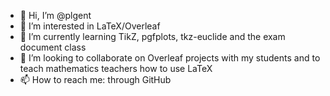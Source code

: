 - 👋 Hi, I’m @plgent
- 👀 I’m interested in LaTeX/Overleaf
- 🌱 I’m currently learning TikZ, pgfplots, tkz-euclide and the exam document class
- 💞️ I’m looking to collaborate on Overleaf projects with my students and to teach mathematics teachers how to use LaTeX
- 📫 How to reach me: through GitHub

<!---
plgent/plgent is a ✨ special ✨ repository because its `README.md` (this file) appears on your GitHub profile.
You can click the Preview link to take a look at your changes.
--->
